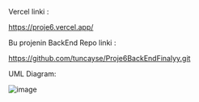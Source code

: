  Vercel linki :

 https://proje6.vercel.app/

Bu projenin BackEnd Repo linki :

https://github.com/tuncayse/Proje6BackEndFinalyy.git

UML Diagram:

![image](https://github.com/tuncayse/proje6/assets/143759353/89c6326e-fbf4-45bf-a07f-cd441bac8185)

